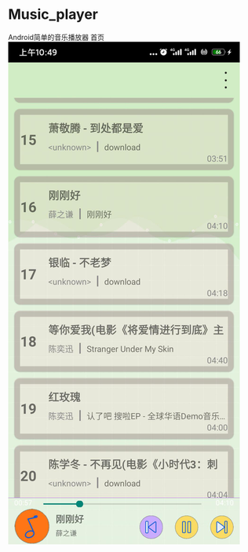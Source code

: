 # Music_player
Android简单的音乐播放器
首页
![image](https://github.com/15565586691/Music_player/blob/master/img_fold/%E5%9B%BE%E7%89%872.png)
